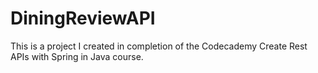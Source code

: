 # DiningReviewAPI
This is a project I created in completion of the Codecademy Create Rest APIs with Spring in Java course.
